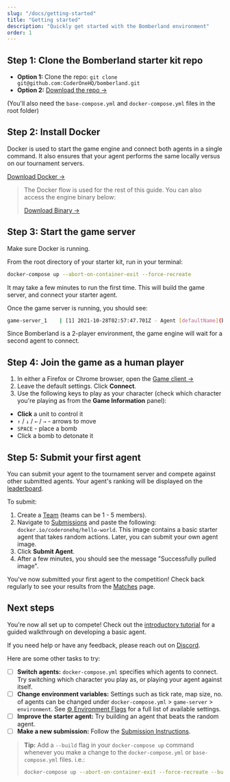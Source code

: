 ```yaml
---
slug: "/docs/getting-started"
title: "Getting started"
description: "Quickly get started with the Bomberland environment"
order: 1
---
```


## Step 1: Clone the Bomberland starter kit repo

- **Option 1:** Clone the repo: `git clone git@github.com:CoderOneHQ/bomberland.git`
- **Option 2:** [Download the repo →](https://github.com/CoderOneHQ/bomberland)

(You'll also need the `base-compose.yml` and `docker-compose.yml` files in the root folder)

## Step 2: Install Docker

Docker is used to start the game engine and connect both agents in a single command. It also ensures that your agent performs the same locally versus on our tournament servers.

[Download Docker →](https://www.docker.com)

> The Docker flow is used for the rest of this guide. You can also access the engine binary below:
> 
> [Download Binary →](https://github.com/CoderOneHQ/bomberland/releases/tag/build-974)

## Step 3: Start the game server

Make sure Docker is running. 

From the root directory of your starter kit, run in your terminal:

```bash
docker-compose up --abort-on-container-exit --force-recreate
```

It may take a few minutes to run the first time. This will build the game server, and connect your starter agent.

Once the game server is running, you should see:
```bash
game-server_1    | [1] 2021-10-28T02:57:47.701Z - Agent [defaultName](b) connected to the server
```

Since Bomberland is a 2-player environment, the game engine will wait for a second agent to connect.

## Step 4: Join the game as a human player

1. In either a Firefox or Chrome browser, open the [Game client →](/game)
2. Leave the default settings. Click **Connect**.
3. Use the following keys to play as your character (check which character you're playing as from the **Game Information** panel):

-   **Click** a unit to control it
-   `↑` / `↓` / `←` / `→` - arrows to move
-   `SPACE` - place a bomb
-   Click a bomb to detonate it

## Step 5: Submit your first agent

You can submit your agent to the tournament server and compete against other submitted agents. Your agent's ranking will be displayed on the [leaderboard](https://www.gocoder.one/leaderboard). 

To submit:
1. Create a [Team](https://www.gocoder.one/team) (teams can be 1 - 5 members).
2. Navigate to [Submissions](https://www.gocoder.one/submissions) and paste the following: `docker.io/coderonehq/hello-world`. This image contains a basic starter agent that takes random actions. Later, you can submit your own agent image.
3. Click **Submit Agent**. 
4. After a few minutes, you should see the message "Successfully pulled image".

You've now submitted your first agent to the competition! Check back regularly to see your results from the [Matches](https://www.gocoder.one/adjudicated-games) page.

## Next steps
You're now all set up to compete! Check out the [introductory tutorial](https://www.gocoder.one/blog/ai-programming-tutorial-bomberman) for a guided walkthrough on developing a basic agent.

If you need help or have any feedback, please reach out on [Discord](https://discord.gg/NkfgvRN).

Here are some other tasks to try:

- [ ] **Switch agents:** `docker-compose.yml` specifies which agents to connect. Try switching which character you play as, or playing your agent against itself.
- [ ] **Change environment variables:** Settings such as tick rate, map size, no. of agents can be changed under `docker-compose.yml` > `game-server` > `environment`. See [⚙️ Environment Flags](/docs/api-reference/#%EF%B8%8F-environment-flags) for a full list of available settings.
- [ ] **Improve the starter agent:** Try building an agent that beats the random agent.
- [ ] **Make a new submission:** Follow the [Submission Instructions](/docs/submission-instructions).

> **Tip:** Add a `--build` flag in your `docker-compose up` command whenever you make a change to the `docker-compose.yml` or `base-compose.yml` files. i.e.:
> 
> ```bash
> docker-compose up --abort-on-container-exit --force-recreate --build
> ```